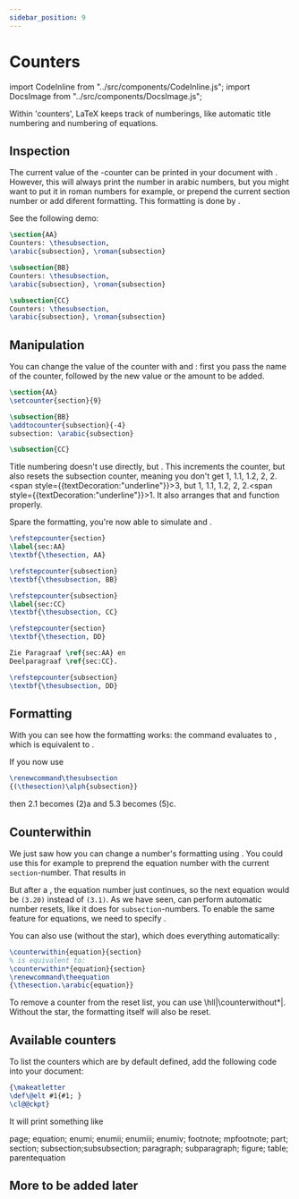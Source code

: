 ```yaml
---
sidebar_position: 9
---
```


# Counters

import CodeInline from "../src/components/CodeInline.js";
import DocsImage from "../src/components/DocsImage.js";

Within 'counters', LaTeX keeps track of numberings, like automatic title
numbering and numbering of equations.

## Inspection

<!-- **Inspection.**  -->
The current value of the <CodeInline code="subsection"/>-counter can be printed
in your document with <CodeInline code="\arabic{subsection}"/>. However, this will always print
the number in arabic numbers, but you might want to put it in roman numbers for example, or prepend
the current section number or add diferent formatting. This formatting is done by <CodeInline code="\thesubsection"/>.

See the following demo:

```latex
\section{AA}
Counters: \thesubsection,
\arabic{subsection}, \roman{subsection}

\subsection{BB}
Counters: \thesubsection,
\arabic{subsection}, \roman{subsection}

\subsection{CC}
Counters: \thesubsection,
\arabic{subsection}, \roman{subsection}
```

<DocsImage src="/assets/latex/counters/inspect-thesubsection.svg" pad />

## Manipulation

You can change the value of the counter with <CodeInline code="\setcounter"/>
and <CodeInline code="\addtocounter"/>: first you pass the name of the counter,
followed by the new value or the amount to be added.

<DocsImage src="/assets/latex/counters/manipulate-thesubsection.svg" pad />

```latex
\section{AA}
\setcounter{section}{9}

\subsection{BB}
\addtocounter{subsection}{-4}
subsection: \arabic{subsection}

\subsection{CC}
```

Title numbering doesn't use <CodeInline code="\addtocounter{section}{1}"/> directly,
but <CodeInline code="\refstepcounter"/>. This increments the counter, but also resets
the subsection counter, meaning you don't get 1, 1.1, 1.2, 2, 2.<span style={{textDecoration:"underline"}}>3</span>, but 1, 1.1, 1.2, 2, 2.<span style={{textDecoration:"underline"}}>1</span>.
It also arranges that <CodeInline code="\label"/> and <CodeInline code="\ref"/>
function properly.

Spare the formatting, you're now able to simulate <CodeInline code="\section"/>
and <CodeInline code="\subsection"/>.

<DocsImage src="/assets/latex/counters/manipulate-refstepcounter.svg" pad />

```latex
\refstepcounter{section}
\label{sec:AA}
\textbf{\thesection, AA}

\refstepcounter{subsection}
\textbf{\thesubsection, BB}

\refstepcounter{subsection}
\label{sec:CC}
\textbf{\thesubsection, CC}

\refstepcounter{section}
\textbf{\thesection, DD}

Zie Paragraaf \ref{sec:AA} en
Deelparagraaf \ref{sec:CC}.

\refstepcounter{subsection}
\textbf{\thesubsection, DD}
```

## Formatting

With <CodeInline code="\meaning\thesubsection"/> you can see how the formatting works:
the command <CodeInline code="\thesubsection"/> evaluates to <CodeInline code="\thesection.\@arabic\c@subsection"/>,
which is equivalent to <CodeInline code="\thesection.\arabic{subsection}"/>.

If you now use

```latex
\renewcommand\thesubsection
{(\thesection)\alph{subsection}}
```

then 2.1 becomes (2)a and 5.3 becomes (5)c.

## Counterwithin

We just saw how you can change a number's formatting using <CodeInline code="\renewcommand"/>.
You could use this for example to preprend the equation number with the current `section`-number. That
results in

<DocsImage src="/assets/latex/counters/counterwithin-equation.svg" pad />

But after a <CodeInline code="\section"/>, the equation number just continues, so the next
equation would be `(3.20)` instead of `(3.1)`. As we have seen, <CodeInline code="\refstepcounter"/>
can perform automatic number resets, like it does for `subsection`-numbers. To enable the
same feature for equations, we need to specify <CodeInline code="\counterwithin*{equation}{section}" />.

You can also use <CodeInline code="\counterwithin" /> (without the star), which
does everything automatically:

```latex
\counterwithin{equation}{section}
% is equivalent to:
\counterwithin*{equation}{section}
\renewcommand\theequation
{\thesection.\arabic{equation}}
```

To remove a counter from the reset list, you can use \hll|\counterwithout*|.
Without the star, the formatting itself will also be reset.

## Available counters

To list the counters which are by default defined, add the following code into
your document:

```latex
{\makeatletter
\def\@elt #1{#1; }
\cl@@ckpt}
```

It will print something like

page; equation; enumi; enumii; enumiii; enumiv; footnote; mpfootnote; part; section; subsection;subsubsection; paragraph; subparagraph; figure; table; parentequation

## More to be added later
